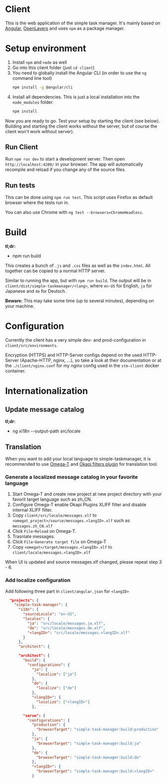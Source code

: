 # Client

This is the web application of the simple task manager.
It's mainly based on [Angular](https://angular.io), [OpenLayers](https://openlayers.org/) and uses `npm` as a package manager.

# Setup environment

1. Install `npm` and `node` as well
2. Go into this client folder (just `cd client`)
3. You need to globally install the Angular CLI (in order to use the `ng` command line tool)
    ```bash
    npm install -g @angular/cli
    ```
4. Install all dependencies. This is just a local installation into the `node_modules` folder.
    ```bash
    npm install
    ```

Now you are ready to go.
Test your setup by starting the client (see below).
Building and starting the client works without the server, but of course the client won't work without server).

## Run Client

Run `npm run dev` to start a development server.
Then open `http://localhost:4200/` in your browser.
The app will automatically recompile and reload if you change any of the source files.

## Run tests

This can be done using `npm run test`.
This script uses Firefox as default browser where the tests run in.

You can also use Chrome with `ng test --browsers=ChromeHeadless`.

# Build

**tl;dr:**
* npm run build

This creates a bunch of `.js` and `.css` files as well as the `index.html`.
All together can be copied to a normal HTTP server.

Similar to running the app, but with `npm run build`.
The output will be in `client/dist/simple-taskmanager/<lang>`, where `en-US` for English,
`ja` for Japanese and `de` for Deutsch.

**Beware:** This may take some time (up to several minutes), depending on your machine.

# Configuration

Currently the client has a very simple dev- and prod-configuration in `client/src/environments`.

Encryption (HTTPS) and HTTP-Server configs depend on the used HTTP-Server (Apache-HTTP, nginx, ...), so take a look at their documentation or at the `./client/nginx.conf` for my nginx config used in the `stm-client` docker container.

# Internationalization

## Update message catalog

**tl;dr:**
* ng xi18n --output-path src/locale

## Translation

When you want to add your local language to simple-taskmanager, it is recommended to use [Omega-T](https://omegat.org/) and 
[Okapi filters plugin](https://okapiframework.org/wiki/index.php?title=Okapi_Filters_Plugin_for_OmegaT) for translation tool.

### Generate a localized message catalog in your favorite language

1. Start Omega-T and create new project at new project directory with your favorit target language such as zh_CN.
2. Configure Omega-T enable Okapi Plugins XLIFF filter and disable internal XLIFF filter.
3. Copy `client/src/locale/messages.xlf` to `<omegat_project>/source/messages.<langID>.xlf` such as `messages.zh_CN.xlf`
4. Click `File`-`Reload` on Omega-T.
5. Trasnlate messages.
6. Click `File`-`Generate target file` on Omega-T
7. Copy `<omegat>/target/messages.<langID>.xlf` to `client/locale/messages.<langID>.xlf`

When UI is updated and source messages.xlf changed, please repeat step 3 - 6.

### Add localize configuration

Add following three part in `client/angular.json` for `<langID>`

```json
  "projects": {
    "simple-task-manager": {
      "i18n": {
        "sourceLocale": "en-US",
        "locales": {
          "ja": "src/locale/messages.ja.xlf",
          "de": "src/locale/messages.de.xlf",
          "<langID>": "src/locale/messages.<langID>.xlf"
        }
      },
      "architect": {
```

```json
      "architect": {
        "build": {
          "configurations": {
            "ja": {
              "localize": ["ja"]
            },
            "de": {
              "localize": ["de"]
            },
            "<langID>": {
              "localize": ["<langID>"]
            },
```

```json
        "serve": {
          "configurations": {
            "production": {
              "browserTarget": "simple-task-manager:build:production"
            },
            "ja": {
              "browserTarget": "simple-task-manager:build:ja"
            },
            "de": {
              "browserTarget": "simple-task-manager:build:de"
            },
            "<langID>": {
              "browserTarget": "simple-task-manager:build:<langID>"
            }
```

